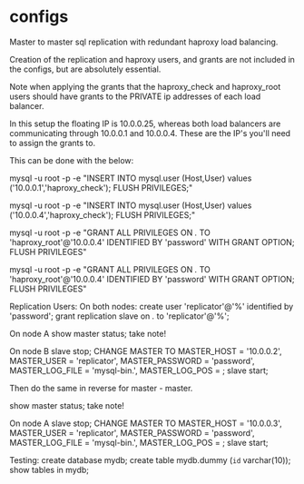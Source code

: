 # configs

Master to master sql replication with redundant haproxy load balancing.

Creation of the replication and haproxy users, and grants are not included in the configs, but are absolutely essential. 

Note when applying the grants that the haproxy_check and haproxy_root users should have grants
to the PRIVATE ip addresses of each load balancer. 

In this setup the floating IP is 10.0.0.25, whereas both load balancers are communicating through
10.0.0.1 and 10.0.0.4. These are the IP's you'll need to assign the grants to.

This can be done with the below:

mysql -u root -p -e "INSERT INTO mysql.user (Host,User) values ('10.0.0.1','haproxy_check'); FLUSH PRIVILEGES;"

mysql -u root -p -e "INSERT INTO mysql.user (Host,User) values ('10.0.0.4','haproxy_check'); FLUSH PRIVILEGES;"

mysql -u root -p -e "GRANT ALL PRIVILEGES ON *.* TO 'haproxy_root'@'10.0.0.4' IDENTIFIED BY 'password' WITH GRANT OPTION; FLUSH PRIVILEGES"

mysql -u root -p -e "GRANT ALL PRIVILEGES ON *.* TO 'haproxy_root'@'10.0.0.4' IDENTIFIED BY 'password' WITH GRANT OPTION; FLUSH PRIVILEGES"

Replication Users:
On both nodes:
create user 'replicator'@'%' identified by 'password'; 
grant replication slave on *.* to 'replicator'@'%'; 

On node A
show master status; 
take note!

On node B
slave stop; 
CHANGE MASTER TO MASTER_HOST = '10.0.0.2', MASTER_USER = 'replicator', MASTER_PASSWORD = 'password', MASTER_LOG_FILE = 'mysql-bin.<number>', MASTER_LOG_POS = <position>; 
slave start; 

Then do the same in reverse for master - master.

show master status;
take note!

On node A 
slave stop; 
CHANGE MASTER TO MASTER_HOST = '10.0.0.3', MASTER_USER = 'replicator', MASTER_PASSWORD = 'password', MASTER_LOG_FILE = 'mysql-bin.<number>', MASTER_LOG_POS = <position>; 
slave start; 

Testing:
create database mydb;
create table mydb.dummy (`id` varchar(10));
show tables in mydb;
